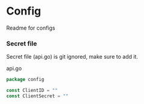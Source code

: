 # Config

Readme for configs

### Secret file
Secret file (api.go) is git ignored, make sure to add it.

api.go
```go
package config

const ClientID = ""
const ClientSecret = ""
```
